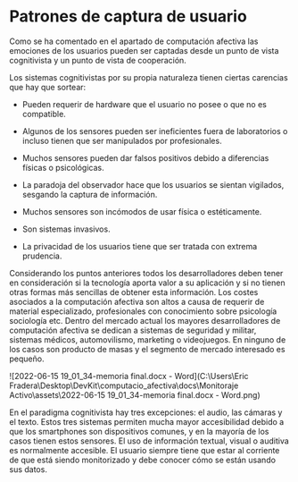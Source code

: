 # Patrones de captura de usuario 



Como se ha comentado en el apartado de computación afectiva las emociones de los usuarios pueden ser captadas desde un punto de vista cognitivista y un punto de vista de cooperación.

Los sistemas cognitivistas por su propia naturaleza tienen ciertas carencias que hay que sortear:

* Pueden requerir de hardware que el usuario no posee o que no es compatible.

* Algunos de los sensores pueden ser ineficientes fuera de laboratorios o incluso tienen que ser manipulados por profesionales.

* Muchos sensores pueden dar falsos positivos debido a diferencias físicas o psicológicas.

* La paradoja del observador hace que los usuarios se sientan vigilados, sesgando la captura de información.

* Muchos sensores son incómodos de usar física o estéticamente.

* Son sistemas invasivos.

* La privacidad de los usuarios tiene que ser tratada con extrema prudencia.

Considerando los puntos anteriores todos los desarrolladores deben tener en consideración si la tecnología aporta valor a su aplicación y si no tienen otras formas más sencillas de obtener esta información. Los costes asociados a la computación afectiva son altos a causa de requerir de material especializado, profesionales con conocimiento sobre psicología sociología etc. Dentro del mercado actual los mayores desarrolladores de computación afectiva se dedican a sistemas de seguridad y militar, sistemas médicos, automovilismo, marketing o videojuegos. En ninguno de los casos son producto de masas y el segmento de mercado interesado es pequeño. 

![2022-06-15 19_01_34-memoria final.docx - Word](C:\Users\Eric Fradera\Desktop\DevKit\computacio_afectiva\docs\Monitoraje Activo\assets\2022-06-15 19_01_34-memoria final.docx - Word.png)





En el paradigma cognitivista hay tres excepciones: el audio, las cámaras y el texto. Estos tres sistemas permiten mucha mayor accesibilidad debido a que los smartphones son dispositivos comunes, y en la mayoría de los casos tienen estos sensores. El uso de información textual, visual o auditiva es normalmente accesible. El usuario siempre tiene que estar al corriente de que está siendo monitorizado y debe conocer cómo se están usando sus datos.